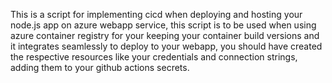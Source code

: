 This is a script for implementing cicd when deploying and hosting your node.js app on azure webapp service, this script is to be used when using azure container registry for your keeping your container build versions and it integrates seamlessly to deploy to your webapp, you should have created the respective resources like your credentials and connection strings, adding them to your github actions secrets.
